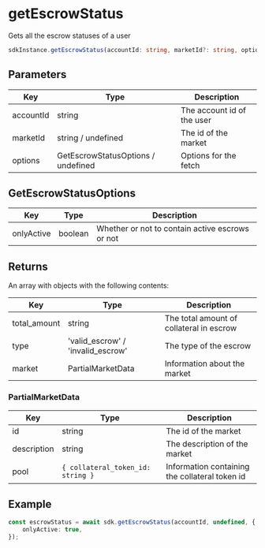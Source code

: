 # getEscrowStatus
Gets all the escrow statuses of a user

```TypeScript
sdkInstance.getEscrowStatus(accountId: string, marketId?: string, options: GetEscrowStatusOptions = {}): Promise<EscrowStatus[]>
```

## Parameters

|Key|Type|Description|
|---|---|---|
|accountId|string|The account id of the user|
|marketId|string / undefined|The id of the market|
|options|GetEscrowStatusOptions / undefined|Options for the fetch|

## GetEscrowStatusOptions

|Key|Type|Description|
|---|---|---|
|onlyActive|boolean|Whether or not to contain active escrows or not|

## Returns

An array with objects with the following contents:

|Key|Type|Description|
|---|---|---|
|total_amount|string|The total amount of collateral in escrow|
|type|'valid_escrow' / 'invalid_escrow'|The type of the escrow|
|market|PartialMarketData|Information about the market|

### PartialMarketData
|Key|Type|Description|
|---|---|---|
|id|string|The id of the market|
|description|string|The description of the market|
|pool| ```{ collateral_token_id: string }```| Information containing the collateral token id|

## Example
```TypeScript
const escrowStatus = await sdk.getEscrowStatus(accountId, undefined, {
    onlyActive: true,
});
```
